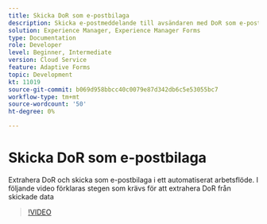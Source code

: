 ```yaml
---
title: Skicka DoR som e-postbilaga
description: Skicka e-postmeddelande till avsändaren med DoR som e-postbilaga
solution: Experience Manager, Experience Manager Forms
type: Documentation
role: Developer
level: Beginner, Intermediate
version: Cloud Service
feature: Adaptive Forms
topic: Development
kt: 11019
source-git-commit: b069d958bbcc40c0079e87d342db6c5e53055bc7
workflow-type: tm+mt
source-wordcount: '50'
ht-degree: 0%

---
```


# Skicka DoR som e-postbilaga

Extrahera DoR och skicka som e-postbilaga i ett automatiserat arbetsflöde.
I följande video förklaras stegen som krävs för att extrahera DoR från skickade data
>[!VIDEO](https://video.tv.adobe.com/v/346731/?quality=12&learn=on)
